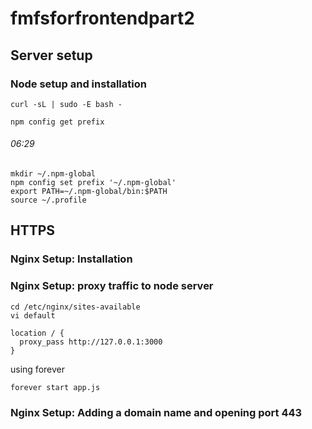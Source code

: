 # fmfsforfrontendpart2
## Server setup
### Node setup and installation
```
curl -sL | sudo -E bash -
```
```
npm config get prefix
```


###### 06:29
```
mkdir ~/.npm-global
npm config set prefix '~/.npm-global'
export PATH=~/.npm-global/bin:$PATH
source ~/.profile
```

## HTTPS
### Nginx Setup: Installation
### Nginx Setup: proxy traffic to node server
```
cd /etc/nginx/sites-available
vi default
```
```
location / {
  proxy_pass http://127.0.0.1:3000
}
```
using forever
```
forever start app.js
```

### Nginx Setup: Adding a domain name and opening port 443

